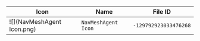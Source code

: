 | Icon | Name | File ID |
| ---  | ---  | ---     |
| ![](NavMeshAgent Icon.png) | `NavMeshAgent Icon` | `-129792923033476268` |
